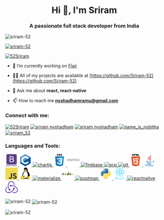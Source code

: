 <h1 align="center">Hi 👋, I'm Sriram</h1>
<h3 align="center">A passionate full stack developer from India</h3>

<p align="left"> <img src="https://komarev.com/ghpvc/?username=sriram-52&label=Profile%20views&color=0e75b6&style=flat" alt="sriram-52" /> </p>

<p align="left"> <a href="https://github.com/ryo-ma/github-profile-trophy"><img src="https://github-profile-trophy.vercel.app/?username=sriram-52" alt="sriram-52" /></a> </p>

<p align="left"> <a href="https://twitter.com/52Sriram" target="blank"><img src="https://img.shields.io/twitter/follow/52Sriram?logo=twitter&style=for-the-badge" alt="52Sriram" /></a> </p>

- 🔭 I’m currently working on [Flair](https://workforce.flairtechno.com/)

- 👨‍💻 All of my projects are available at [https://github.com/Sriram-52](https://github.com/Sriram-52)

- 💬 Ask me about **react, react-native**

- 📫 How to reach me **nyshadhamramu@gmail.com**

<h3 align="left">Connect with me:</h3>
<p align="left">
<a href="https://twitter.com/52Sriram" target="blank"><img align="center" src="https://cdn.jsdelivr.net/npm/simple-icons@3.0.1/icons/twitter.svg" alt="52Sriram" height="30" width="40" /></a>
<a href="https://linkedin.com/in/sriram nyshadham" target="blank"><img align="center" src="https://cdn.jsdelivr.net/npm/simple-icons@3.0.1/icons/linkedin.svg" alt="sriram nyshadham" height="30" width="40" /></a>
<a href="https://fb.com/sriram nyshadham" target="blank"><img align="center" src="https://cdn.jsdelivr.net/npm/simple-icons@3.0.1/icons/facebook.svg" alt="sriram nyshadham" height="30" width="40" /></a>
<a href="https://instagram.com/name_is_nobitha" target="blank"><img align="center" src="https://cdn.jsdelivr.net/npm/simple-icons@3.0.1/icons/instagram.svg" alt="name_is_nobitha" height="30" width="40" /></a>
<a href="https://www.hackerrank.com/sriram_52" target="blank"><img align="center" src="https://cdn.jsdelivr.net/npm/simple-icons@3.0.1/icons/hackerrank.svg" alt="sriram_52" height="30" width="40" /></a>
</p>

<h3 align="left">Languages and Tools:</h3>
<p align="left"> <a href="https://getbootstrap.com" target="_blank"> <img src="https://raw.githubusercontent.com/devicons/devicon/master/icons/bootstrap/bootstrap-plain-wordmark.svg" alt="bootstrap" width="40" height="40"/> </a> <a href="https://www.cprogramming.com/" target="_blank"> <img src="https://raw.githubusercontent.com/devicons/devicon/master/icons/c/c-original.svg" alt="c" width="40" height="40"/> </a> <a href="https://www.chartjs.org" target="_blank"> <img src="https://www.chartjs.org/media/logo-title.svg" alt="chartjs" width="40" height="40"/> </a> <a href="https://www.w3schools.com/css/" target="_blank"> <img src="https://raw.githubusercontent.com/devicons/devicon/master/icons/css3/css3-original-wordmark.svg" alt="css3" width="40" height="40"/> </a> <a href="https://expressjs.com" target="_blank"> <img src="https://raw.githubusercontent.com/devicons/devicon/master/icons/express/express-original-wordmark.svg" alt="express" width="40" height="40"/> </a> <a href="https://firebase.google.com/" target="_blank"> <img src="https://www.vectorlogo.zone/logos/firebase/firebase-icon.svg" alt="firebase" width="40" height="40"/> </a> <a href="https://cloud.google.com" target="_blank"> <img src="https://www.vectorlogo.zone/logos/google_cloud/google_cloud-icon.svg" alt="gcp" width="40" height="40"/> </a> <a href="https://git-scm.com/" target="_blank"> <img src="https://www.vectorlogo.zone/logos/git-scm/git-scm-icon.svg" alt="git" width="40" height="40"/> </a> <a href="https://www.w3.org/html/" target="_blank"> <img src="https://raw.githubusercontent.com/devicons/devicon/master/icons/html5/html5-original-wordmark.svg" alt="html5" width="40" height="40"/> </a> <a href="https://www.java.com" target="_blank"> <img src="https://raw.githubusercontent.com/devicons/devicon/master/icons/java/java-original.svg" alt="java" width="40" height="40"/> </a> <a href="https://developer.mozilla.org/en-US/docs/Web/JavaScript" target="_blank"> <img src="https://raw.githubusercontent.com/devicons/devicon/master/icons/javascript/javascript-original.svg" alt="javascript" width="40" height="40"/> </a> <a href="https://www.linux.org/" target="_blank"> <img src="https://raw.githubusercontent.com/devicons/devicon/master/icons/linux/linux-original.svg" alt="linux" width="40" height="40"/> </a> <a href="https://materializecss.com/" target="_blank"> <img src="https://raw.githubusercontent.com/prplx/svg-logos/5585531d45d294869c4eaab4d7cf2e9c167710a9/svg/materialize.svg" alt="materialize" width="40" height="40"/> </a> <a href="https://nodejs.org" target="_blank"> <img src="https://raw.githubusercontent.com/devicons/devicon/master/icons/nodejs/nodejs-original-wordmark.svg" alt="nodejs" width="40" height="40"/> </a> <a href="https://postman.com" target="_blank"> <img src="https://www.vectorlogo.zone/logos/getpostman/getpostman-icon.svg" alt="postman" width="40" height="40"/> </a> <a href="https://www.python.org" target="_blank"> <img src="https://raw.githubusercontent.com/devicons/devicon/master/icons/python/python-original.svg" alt="python" width="40" height="40"/> </a> <a href="https://reactjs.org/" target="_blank"> <img src="https://raw.githubusercontent.com/devicons/devicon/master/icons/react/react-original-wordmark.svg" alt="react" width="40" height="40"/> </a> <a href="https://reactnative.dev/" target="_blank"> <img src="https://reactnative.dev/img/header_logo.svg" alt="reactnative" width="40" height="40"/> </a> <a href="https://redux.js.org" target="_blank"> <img src="https://raw.githubusercontent.com/devicons/devicon/master/icons/redux/redux-original.svg" alt="redux" width="40" height="40"/> </a> </p>

<p><img align="left" src="https://github-readme-stats.vercel.app/api/top-langs?username=Sriram-52&show_icons=true&locale=en&layout=compact" alt="sriram-52" /></p>

<p>&nbsp;<img align="center" src="https://github-readme-stats.vercel.app/api?username=sriram-52&show_icons=true&locale=en" alt="sriram-52" /></p>

<p><img align="center" src="https://github-readme-streak-stats.herokuapp.com/?user=sriram-52&" alt="sriram-52" /></p>
